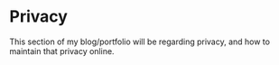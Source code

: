 # Privacy

This section of my blog/portfolio will be regarding privacy, and how to maintain that privacy online.

